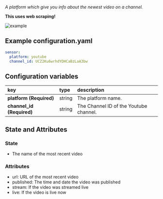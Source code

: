 _A platform which give you info about the newest video on a channel._

**This uses web scraping!**

![example](https://github.com/custom-components/sensor.youtube/raw/master/example.png)

## Example configuration.yaml

```yaml
sensor:
  platform: youtube
  channel_id: UCZ2Ku6wrhdYDHCaBzLaA3bw
```

## Configuration variables
  
key | type | description  
:--- | :--- | :---  
**platform (Required)** | string | The platform name.
**channel_id (Required)** | string | The Channel ID of the Youtube channel.

## State and Attributes

### State

* The name of the most recent video

### Attributes

* url: URL of the most recent video
* published: The time and date the video was published
* stream: If the video was streamed live
* live: If the video is live now
